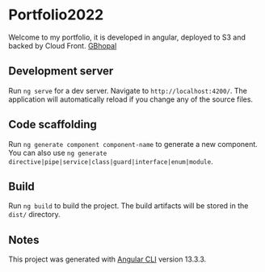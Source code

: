 # Portfolio2022

Welcome to my portfolio, it is developed in angular, deployed to S3 and backed by Cloud Front. [GBhopal](https://gbhopal.com)


## Development server

Run `ng serve` for a dev server. Navigate to `http://localhost:4200/`. The application will automatically reload if you change any of the source files.

## Code scaffolding

Run `ng generate component component-name` to generate a new component. You can also use `ng generate directive|pipe|service|class|guard|interface|enum|module`.

## Build

Run `ng build` to build the project. The build artifacts will be stored in the `dist/` directory.

## Notes

This project was generated with [Angular CLI](https://github.com/angular/angular-cli) version 13.3.3.
